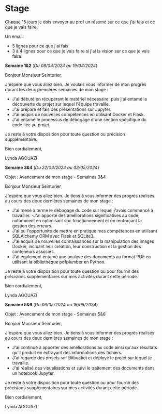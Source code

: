# **Stage**

Chaque 15 jours je dois envoyer au prof un résumé sur ce que j'ai fais et ce que je vais faire.

Un email:  
- 5 lignes pour ce que j'ai fais
- 3 à 4 lignes pour ce que je vais faire si j'ai la vision sur ce que je vais faire.


**Semaine 1&2** (*Du 08/04/2024 au 19/04/2024*)

Bonjour Monsieur Seinturier,

J'espère que vous allez bien. Je voulais vous informer de mon progrès durant les deux premières semaines de mon stage :

- J'ai débuté en récupérant le matériel nécessaire, puis j'ai entamé la découverte du projet sur lequel l'équipe travaille.
- J'ai préparé et fais des présentations sur Jupyter.
- J'ai acquis de nouvelles compétences en utilisant Docker et Flask.
- J'ai entamé le processus de débogage d'une section spécifique du code liée au projet.

Je reste à votre disposition pour toute question ou précision supplémentaire.

Bien cordialement,

Lynda AGOUAZI



**Semaine 3&4** (*Du 22/04/2024 au 03/05/2024*)

Objet : Avancement de mon stage - Semaines 3&4

Bonjour Monsieur Seinturier,

J'espère que vous allez bien. Je tiens à vous informer des progrès réalisés au cours des deux dernières semaines de mon stage :

- J'ai mené à terme le débogage du code sur lequel j'avais commencé à travailler.
-J'ai apporté des améliorations significatives au code, notamment en optimisant son fonctionnement et en renforçant la gestion des erreurs.
- J'ai eu l'opportunité de mettre en pratique mes compétences en utilisant SQLAlchemy ORM avec Flask et SQLite3.
- J'ai acquis de nouvelles connaissances sur la manipulation des images Docker, incluant leur création, leur construction et la gestion des conteneurs associés.
- J'ai également entamé une analyse des documents au format PDF en utilisant la bibliothèque pdfplumber en Python.
  
Je reste à votre disposition pour toute question ou pour fournir des précisions supplémentaires sur mes activités durant cette période.

Bien cordialement,

Lynda AGOUAZI

**Semaine 5&6** (*Du 06/05/2024 au 16/05/2024*)

Objet : Avancement de mon stage - Semaines 5&6

Bonjour Monsieur Seinturier,

J'espère que vous allez bien. Je tiens à vous informer des progrès réalisés au cours des deux dernières semaines de mon stage :

- J'ai continué à apporter des améliorations au code ainsi qu'aux résultats qu'il produit en extrayant des informations des fichiers.
- J'ai regardé des projets sur Bitbucket et déployé le projet sur lequel je travaille.
- J'ai réalisé des visualisations et suivi le traitement des documents dans un notebook Jupyter.
  
Je reste à votre disposition pour toute question ou pour fournir des précisions supplémentaires sur mes activités durant cette période.

Bien cordialement,

Lynda AGOUAZI



